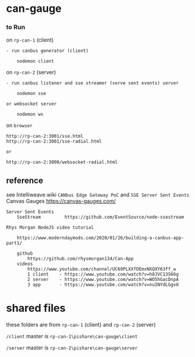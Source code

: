 # can-gauge

### to Run 
on `rp-can-1` (client)
    
    - run canbus generator (client)

        nodemon client

on `rp-can-2` (server)

    - run canbus listener and sse streamer (serve sent events) server 

        nodemon sse

    or websocket server

        nodemon ws

on `browser`
    
    http://rp-can-2:3001/sse.html
    http://rp-can-2:3001/sse-radial.html

    or 

    http://rp-can-2:3000/websocket-radial.html


## reference

see Intelliweave.wiki `CANbus Edge Gateway PoC` and `SSE Server Sent Events`
    Canvas Gauges
        https://canvas-gauges.com/
    
    Server Sent Events 
        SseStream         https://github.com/EventSource/node-ssestream

    Rhys Morgan NodeJS video tutorial
        
        https://www.moderndaymods.com/2020/01/26/building-a-canbus-app-part1/
        
        github
            https://github.com/rhysmorgan134/Can-App
        videos
            https://www.youtube.com/channel/UC69PLXXfDEmxNXQXY63ff_w
            1 client    - https://www.youtube.com/watch?v=h8JVC13S66g
            2 server    - https://www.youtube.com/watch?v=WO5hGacDnpA
            3 app       - https://www.youtube.com/watch?v=nuINYdLGgv8

# shared files

these folders are from `rp-can-1` (client) and `rp-can-2` (server)

`/client` master is `rp-can-1\pishare\can-gauge\client`

`/server` master is `rp-can-2\pishare\can-gauge\server`
